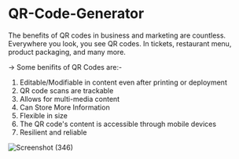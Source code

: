 # QR-Code-Generator
The benefits of QR codes in business and marketing are countless. Everywhere you look, you see QR codes. In tickets, restaurant menu, product packaging, and many more.

-> Some benifits of QR Codes are:-
1. Editable/Modifiable in content even after printing or deployment
2. QR code scans are trackable
3. Allows for multi-media content
4. Can Store More Information
5. Flexible in size
6. The QR code's content is accessible through mobile devices
7. Resilient and reliable

![Screenshot (346)](https://github.com/bhoomijshrivastava/QR-Code-Generator/assets/128286940/575bc5c3-b514-40c5-96e7-0da8f50a2a26)


